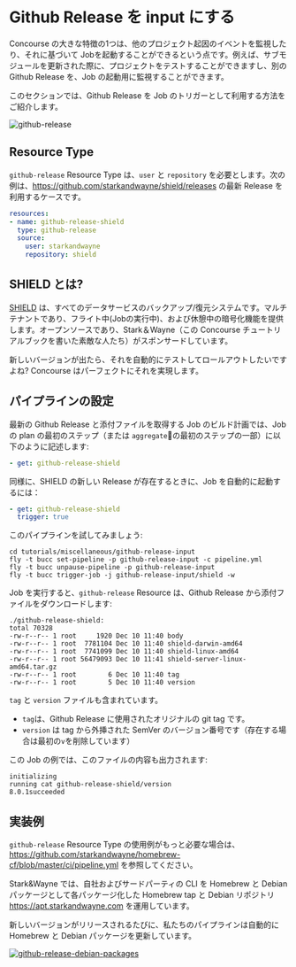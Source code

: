 # Github Release を input にする

Concourse の大きな特徴の1つは、他のプロジェクト起因のイベントを監視したり、それに基づいて Jobを起動することができるという点です。例えば、サブモジュールを更新された際に、プロジェクトをテストすることができますし、別の Github Release を、Job の起動用に監視することができます。

このセクションでは、Github Release を Job のトリガーとして利用する方法をご紹介します。

![github-release](/images/github-release.png)

## Resource Type

`github-release` Resource Type は、`user` と `repository` を必要とします。次の例は、https://github.com/starkandwayne/shield/releases の最新 Release を利用するケースです。

```yaml
resources:
- name: github-release-shield
  type: github-release
  source:
    user: starkandwayne
    repository: shield
```

## SHIELD とは?

[SHIELD](https://shieldproject.io/) は、すべてのデータサービスのバックアップ/復元システムです。マルチテナントであり、フライト中(Jobの実行中)、および休憩中の暗号化機能を提供します。オープンソースであり、Stark＆Wayne（この Concourse チュートリアルブックを書いた素敵な人たち）がスポンサードしています。

新しいバージョンが出たら、それを自動的にテストしてロールアウトしたいですよね? Concourse はパーフェクトにそれを実現します。

## パイプラインの設定

最新の Github Release と添付ファイルを取得する Job のビルド計画では、Job の plan の最初のステップ（または `aggregate`の最初のステップの一部）に以下のように記述します:

```yaml
- get: github-release-shield
```

同様に、SHIELD の新しい Release が存在するときに、Job を自動的に起動するには：

```yaml
- get: github-release-shield
  trigger: true
```

このパイプラインを試してみましょう:

```
cd tutorials/miscellaneous/github-release-input
fly -t bucc set-pipeline -p github-release-input -c pipeline.yml
fly -t bucc unpause-pipeline -p github-release-input
fly -t bucc trigger-job -j github-release-input/shield -w
```

Job を実行すると、`github-release` Resource は、Github Release から添付ファイルをダウンロードします:

```
./github-release-shield:
total 70328
-rw-r--r-- 1 root     1920 Dec 10 11:40 body
-rw-r--r-- 1 root  7781104 Dec 10 11:40 shield-darwin-amd64
-rw-r--r-- 1 root  7741099 Dec 10 11:40 shield-linux-amd64
-rw-r--r-- 1 root 56479093 Dec 10 11:41 shield-server-linux-amd64.tar.gz
-rw-r--r-- 1 root        6 Dec 10 11:40 tag
-rw-r--r-- 1 root        5 Dec 10 11:40 version
```

`tag` と `version` ファイルも含まれています。

- `tag`は、Github Release に使用されたオリジナルの git tag です。
- `version` は tag から外挿された SemVer のバージョン番号です（存在する場合は最初の`v`を削除しています）

この Job の例では、このファイルの内容も出力されます:

```
initializing
running cat github-release-shield/version
8.0.1succeeded
```

## 実装例

`github-release` Resource Type の使用例がもっと必要な場合は、https://github.com/starkandwayne/homebrew-cf/blob/master/ci/pipeline.yml を参照してください。

Stark&Wayne では、自社およびサードパーティの CLI を Homebrew と Debian パッケージとして各パッケージ化した Homebrew tap と Debian リポジトリ https://apt.starkandwayne.com を運用しています。

新しいバージョンがリリースされるたびに、私たちのパイプラインは自動的に Homebrew と Debian パッケージを更新しています。

[![github-release-debian-packages](/images/github-release-debian-packages.png)](http://ci.starkandwayne.com/teams/main/pipelines/homebrew-recipes?groups=debian)
